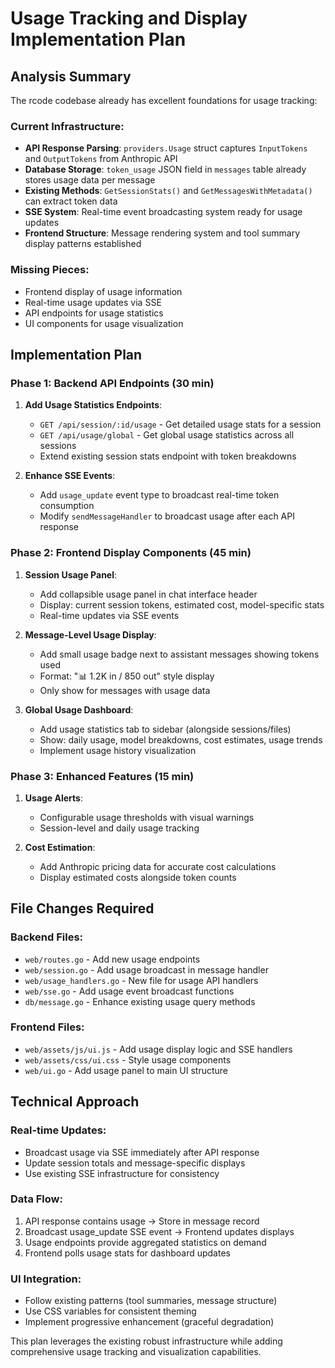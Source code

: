# Usage Tracking and Display Implementation Plan

## Analysis Summary

The rcode codebase already has excellent foundations for usage tracking:

### Current Infrastructure:
- **API Response Parsing**: `providers.Usage` struct captures `InputTokens` and `OutputTokens` from Anthropic API
- **Database Storage**: `token_usage` JSON field in `messages` table already stores usage data per message
- **Existing Methods**: `GetSessionStats()` and `GetMessagesWithMetadata()` can extract token data
- **SSE System**: Real-time event broadcasting system ready for usage updates
- **Frontend Structure**: Message rendering system and tool summary display patterns established

### Missing Pieces:
- Frontend display of usage information
- Real-time usage updates via SSE
- API endpoints for usage statistics
- UI components for usage visualization

## Implementation Plan

### Phase 1: Backend API Endpoints (30 min)
1. **Add Usage Statistics Endpoints**:
   - `GET /api/session/:id/usage` - Get detailed usage stats for a session
   - `GET /api/usage/global` - Get global usage statistics across all sessions
   - Extend existing session stats endpoint with token breakdowns

2. **Enhance SSE Events**:
   - Add `usage_update` event type to broadcast real-time token consumption
   - Modify `sendMessageHandler` to broadcast usage after each API response

### Phase 2: Frontend Display Components (45 min)
1. **Session Usage Panel**:
   - Add collapsible usage panel in chat interface header
   - Display: current session tokens, estimated cost, model-specific stats
   - Real-time updates via SSE events

2. **Message-Level Usage Display**:
   - Add small usage badge next to assistant messages showing tokens used
   - Format: "📊 1.2K in / 850 out" style display
   - Only show for messages with usage data

3. **Global Usage Dashboard**:
   - Add usage statistics tab to sidebar (alongside sessions/files)
   - Show: daily usage, model breakdowns, cost estimates, usage trends
   - Implement usage history visualization

### Phase 3: Enhanced Features (15 min)
1. **Usage Alerts**:
   - Configurable usage thresholds with visual warnings
   - Session-level and daily usage tracking

2. **Cost Estimation**:
   - Add Anthropic pricing data for accurate cost calculations
   - Display estimated costs alongside token counts

## File Changes Required

### Backend Files:
- `web/routes.go` - Add new usage endpoints
- `web/session.go` - Add usage broadcast in message handler  
- `web/usage_handlers.go` - New file for usage API handlers
- `web/sse.go` - Add usage event broadcast functions
- `db/message.go` - Enhance existing usage query methods

### Frontend Files:
- `web/assets/js/ui.js` - Add usage display logic and SSE handlers
- `web/assets/css/ui.css` - Style usage components
- `web/ui.go` - Add usage panel to main UI structure

## Technical Approach

### Real-time Updates:
- Broadcast usage via SSE immediately after API response
- Update session totals and message-specific displays
- Use existing SSE infrastructure for consistency

### Data Flow:
1. API response contains usage → Store in message record
2. Broadcast usage_update SSE event → Frontend updates displays
3. Usage endpoints provide aggregated statistics on demand
4. Frontend polls usage stats for dashboard updates

### UI Integration:
- Follow existing patterns (tool summaries, message structure)
- Use CSS variables for consistent theming
- Implement progressive enhancement (graceful degradation)

This plan leverages the existing robust infrastructure while adding comprehensive usage tracking and visualization capabilities.